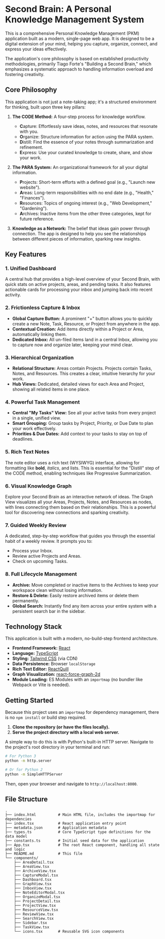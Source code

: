 # Second Brain: A Personal Knowledge Management System

This is a comprehensive Personal Knowledge Management (PKM) application built as a modern, single-page web app. It is designed to be a digital extension of your mind, helping you capture, organize, connect, and express your ideas effectively.

The application's core philosophy is based on established productivity methodologies, primarily Tiago Forte's "Building a Second Brain," which emphasizes a systematic approach to handling information overload and fostering creativity.

## Core Philosophy

This application is not just a note-taking app; it's a structured environment for thinking, built upon three key pillars:

1.  **The CODE Method:** A four-step process for knowledge workflow.
    *   **C**apture: Effortlessly save ideas, notes, and resources that resonate with you.
    *   **O**rganize: Structure information for action using the PARA system.
    *   **D**istill: Find the essence of your notes through summarization and refinement.
    *   **E**xpress: Use your curated knowledge to create, share, and show your work.

2.  **The PARA System:** An organizational framework for all your digital information.
    *   **P**rojects: Short-term efforts with a defined goal (e.g., "Launch new website").
    *   **A**reas: Long-term responsibilities with no end date (e.g., "Health," "Finances").
    *   **R**esources: Topics of ongoing interest (e.g., "Web Development," "Gardening").
    *   **A**rchives: Inactive items from the other three categories, kept for future reference.

3.  **Knowledge as a Network:** The belief that ideas gain power through connection. The app is designed to help you see the relationships between different pieces of information, sparking new insights.

## Key Features

### 1. Unified Dashboard
A central hub that provides a high-level overview of your Second Brain, with quick stats on active projects, areas, and pending tasks. It also features actionable cards for processing your inbox and jumping back into recent activity.

### 2. Frictionless Capture & Inbox
*   **Global Capture Button:** A prominent "+" button allows you to quickly create a new Note, Task, Resource, or Project from anywhere in the app.
*   **Contextual Creation:** Add items directly within a Project or Area, automatically linking them.
*   **Dedicated Inbox:** All un-filed items land in a central Inbox, allowing you to capture now and organize later, keeping your mind clear.

### 3. Hierarchical Organization
*   **Relational Structure:** Areas contain Projects. Projects contain Tasks, Notes, and Resources. This creates a clear, intuitive hierarchy for your work.
*   **Hub Views:** Dedicated, detailed views for each Area and Project, showing all related items in one place.

### 4. Powerful Task Management
*   **Central "My Tasks" View:** See all your active tasks from every project in a single, unified view.
*   **Smart Grouping:** Group tasks by Project, Priority, or Due Date to plan your work effectively.
*   **Priorities & Due Dates:** Add context to your tasks to stay on top of deadlines.

### 5. Rich Text Notes
The note editor uses a rich text (WYSIWYG) interface, allowing for formatting like **bold**, *italics*, and lists. This is essential for the "Distill" step of the CODE method, enabling techniques like Progressive Summarization.

### 6. Visual Knowledge Graph
Explore your Second Brain as an interactive network of ideas. The Graph View visualizes all your Areas, Projects, Notes, and Resources as nodes, with lines connecting them based on their relationships. This is a powerful tool for discovering new connections and sparking creativity.

### 7. Guided Weekly Review
A dedicated, step-by-step workflow that guides you through the essential habit of a weekly review. It prompts you to:
*   Process your Inbox.
*   Review active Projects and Areas.
*   Check on upcoming Tasks.

### 8. Full Lifecycle Management
*   **Archive:** Move completed or inactive items to the Archives to keep your workspace clean without losing information.
*   **Restore & Delete:** Easily restore archived items or delete them permanently.
*   **Global Search:** Instantly find any item across your entire system with a persistent search bar in the sidebar.

## Technology Stack

This application is built with a modern, no-build-step frontend architecture.

*   **Frontend Framework:** [React](https://react.dev/)
*   **Language:** [TypeScript](https://www.typescriptlang.org/)
*   **Styling:** [Tailwind CSS](https://tailwindcss.com/) (via CDN)
*   **Data Persistence:** Browser `localStorage`
*   **Rich Text Editor:** [ReactQuill](https://github.com/zenoamaro/react-quill)
*   **Graph Visualization:** [react-force-graph-2d](https://github.com/vasturiano/react-force-graph)
*   **Module Loading:** ES Modules with an `importmap` (no bundler like Webpack or Vite is needed).

## Getting Started

Because this project uses an `importmap` for dependency management, there is no `npm install` or build step required.

1.  **Clone the repository (or have the files locally).**
2.  **Serve the project directory with a local web server.**

A simple way to do this is with Python's built-in HTTP server. Navigate to the project's root directory in your terminal and run:

```bash
# For Python 3
python -m http.server

# Or for Python 2
python -m SimpleHTTPServer
```

Then, open your browser and navigate to `http://localhost:8000`.

## File Structure

```
.
├── index.html          # Main HTML file, includes the importmap for dependencies
├── index.tsx           # React application entry point
├── metadata.json       # Application metadata
├── types.ts            # Core TypeScript type definitions for the data model
├── constants.ts        # Initial seed data for the application
├── App.tsx             # The root React component, handling all state and logic
├── README.md           # This file
└── components/
    ├── AreaDetail.tsx
    ├── AreaView.tsx
    ├── ArchiveView.tsx
    ├── CaptureModal.tsx
    ├── Dashboard.tsx
    ├── GraphView.tsx
    ├── InboxView.tsx
    ├── NoteEditorModal.tsx
    ├── OrganizeModal.tsx
    ├── ProjectDetail.tsx
    ├── ProjectView.tsx
    ├── ResourceView.tsx
    ├── ReviewView.tsx
    ├── SearchView.tsx
    ├── Sidebar.tsx
    ├── TaskView.tsx
    └── icons.tsx       # Reusable SVG icon components
```
